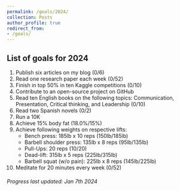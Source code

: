 ```yaml
---
permalink: /goals/2024/
collection: Posts
author_profile: true
redirect_from: 
- /goals/
---
```


<h2>List of goals for 2024</h2>
<ol>
    <li>Publish six articles on my blog (0/6)</li>
    <li>Read one research paper each week (0/52)</li>
    <li>Finish in top 50% in ten Kaggle competitions (0/10)</li>
    <li>Contribute to an open-source project on GitHub</li>
    <li>Read ten English books on the following topics: Communication, Presentation, Critical thinking, and Leadership (0/10)</li>
    <li>Read two Spanish novels (0/2)</li>
    <li>Run a 10K</li>
    <li>Achieve 15% body fat (18.0%/15%)</li>
    <li>Achieve following weights on respective lifts:
        <ul>
            <li>Bench press: 185lb x 10 reps (150lb/185lb)</li>
            <li>Barbell shoulder press: 135lb x 8 reps (95lb/135lb)</li>
            <li>Pull-Ups: 20 reps (10/20)</li>
            <li>Dead-lift: 315lb x 5 reps (225lb/315lb)</li>
            <li>Barbell squat (w/o pain): 225lb x 8 reps (145lb/225lb)</li>
        </ul>
    </li>
    <li>Meditate for 20 minutes every week (0/52)</li>
</ol>

###### <i>Progress last updated: Jan 7th 2024</i>